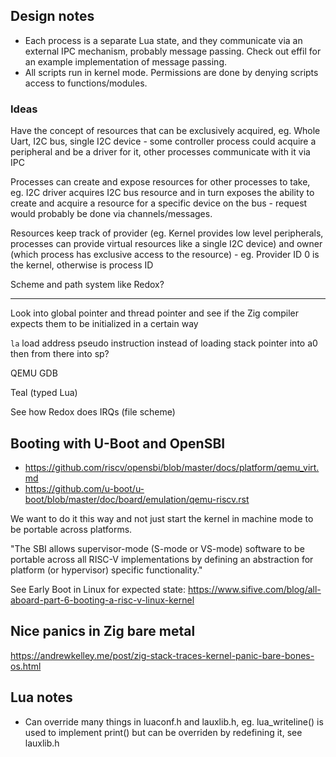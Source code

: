 ## Design notes
- Each process is a separate Lua state, and they communicate via an external IPC mechanism, probably message passing. Check out effil for an example implementation of message passing.
- All scripts run in kernel mode. Permissions are done by denying scripts access to functions/modules.

### Ideas
Have the concept of resources that can be exclusively acquired, eg. Whole Uart, I2C bus, single I2C device - some controller process could acquire a peripheral and be a driver for it, other processes communicate with it via IPC

Processes can create and expose resources for other processes to take, eg. I2C driver acquires I2C bus resource and in turn exposes the ability to create and acquire a resource for a specific device on the bus - request would probably be done via channels/messages.

Resources keep track of provider (eg. Kernel provides low level peripherals, processes can provide virtual resources like a single I2C device) and owner (which process has exclusive access to the resource) - eg. Provider ID 0 is the kernel, otherwise is process ID

Scheme and path system like Redox?

---

Look into global pointer and thread pointer and see if the Zig compiler expects them to be initialized in a certain way

`la` load address pseudo instruction instead of loading stack pointer into a0 then from there into sp?

QEMU GDB

Teal (typed Lua)

See how Redox does IRQs (file scheme)

## Booting with U-Boot and OpenSBI
- https://github.com/riscv/opensbi/blob/master/docs/platform/qemu_virt.md
- https://github.com/u-boot/u-boot/blob/master/doc/board/emulation/qemu-riscv.rst

We want to do it this way and not just start the kernel in machine mode to be portable across platforms.

"The SBI allows supervisor-mode (S-mode or VS-mode) software to be portable across all RISC-V implementations by defining an abstraction for platform (or hypervisor) specific functionality."

See Early Boot in Linux for expected state: https://www.sifive.com/blog/all-aboard-part-6-booting-a-risc-v-linux-kernel

## Nice panics in Zig bare metal
https://andrewkelley.me/post/zig-stack-traces-kernel-panic-bare-bones-os.html

## Lua notes
- Can override many things in luaconf.h and lauxlib.h, eg. lua_writeline() is used to implement print() but can be overriden by redefining it, see lauxlib.h
